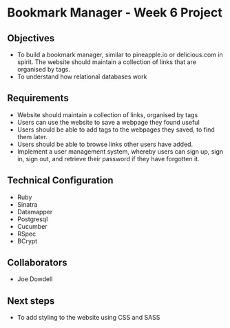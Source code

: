 Bookmark Manager - Week 6 Project
=================================

Objectives
----------
* To build a bookmark manager, similar to pineapple.io or delicious.com in spirit. The website should maintain a collection of links that are organised by tags. 
* To understand how relational databases work

Requirements
------------
* Website should maintain a collection of links, organised by tags
* Users can use the website to save a webpage they found useful
* Users should be able to add tags to the webpages they saved, to find them later.
* Users should be able to browse links other users have added.
* Implement a user management system, whereby users can sign up, sign in, sign out, and retrieve their password if they have forgotten it. 

Technical Configuration
------------------------
* Ruby
* Sinatra
* Datamapper
* Postgresql
* Cucumber
* RSpec
* BCrypt

Collaborators
-------------
* Joe Dowdell

Next steps
----------
* To add styling to the website using CSS and SASS

